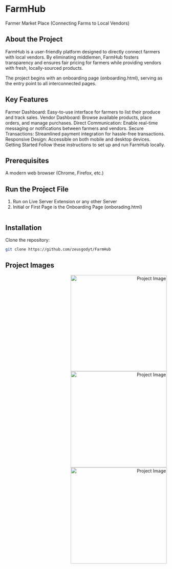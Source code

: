 # FarmHub
Farmer Market Place (Connecting Farms to Local Vendors)

## About the Project
FarmHub is a user-friendly platform designed to directly connect farmers with local vendors. By eliminating middlemen, FarmHub fosters transparency and ensures fair pricing for farmers while providing vendors with fresh, locally-sourced products.

The project begins with an onboarding page (onboarding.html), serving as the entry point to all interconnected pages.

## Key Features
Farmer Dashboard: Easy-to-use interface for farmers to list their produce and track sales.
Vendor Dashboard: Browse available products, place orders, and manage purchases.
Direct Communication: Enable real-time messaging or notifications between farmers and vendors.
Secure Transactions: Streamlined payment integration for hassle-free transactions.
Responsive Design: Accessible on both mobile and desktop devices.
Getting Started
Follow these instructions to set up and run FarmHub locally.

## Prerequisites
A modern web browser (Chrome, Firefox, etc.)

## Run the Project File
  1. Run on Live Server Extension or any other Server
  2. Initial or First Page is the Onboarding Page (onborading.html)

```
```
## Installation
Clone the repository:
   ```bash
   git clone https://github.com/zeusgodyt/FarmHub

 ````
## Project Images

<p align="right">
  <img src="image.png" alt="Project Image" width="300px">
  <img src="image1.png" alt="Project Image" width="300px">
  <img src="image2.png" alt="Project Image" width="300px">
</p>

`````
